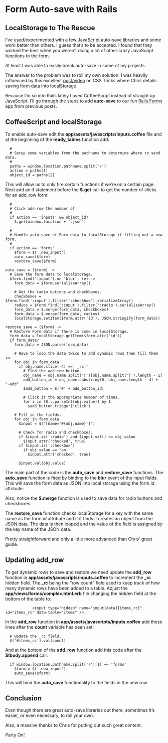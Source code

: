 # Form Auto-save with Rails

## LocalStorage to The Rescue

I’ve used/experimented with a few JavaScript auto-save libraries and some work better than others.  I guess that’s to be accepted.  I found that they worked the best when you weren’t doing a lot of other crazy JavaScript functions to the form.

At least I was able to easily break auto-save in some of my projects.

The answer to the problem was to roll my own solution.  I was heavily influenced by this excellent [post/video](https://css-tricks.com/video-screencasts/96-localstorage-for-forms/) on CSS Tricks where Chris details saving form data into localStorage.

Because I’m so into Rails lately I used CoffeeScript instead of straight up JavaScript.  I’ll go through the steps to add **auto-save** to our fun [Rails Forms](http://codepen.io/asommer70/post/rails-saving-form-data) app from previous posts.

## CoffeeScript and localStorage

To enable auto-save edit the **app/assets/javascripts/inputs.coffee** file and at the beginning of the **ready_tables** function add:

```
  #
  # Setup some variables from the pathname to determine where to send data.
  #
  paths = window.location.pathname.split('/')
  action = paths[1]
  object_id = paths[2]
```

This will allow us to only fire certain functions if we’re on a certain page.  Next add an if statement before the **$.get** call to get the number of clicks for an add_row form:

```
  #
  # Click add-row the number of
  #
  if action == 'inputs' && object_id?
    $.get(window.location + '.json')
```

```
  #
  # Handle auto-save of Form data to localStorage if filling out a new form.
  #
  if action == 'forms'
    $form = $('.new_input')
    auto_save($form)
    restore_save($form)

auto_save = ($form) ->
  # Save the form data to localStorage.
  $form.find(':input').on 'blur', (e) ->
    form_data = $form.serializeArray()

    # Get the radio buttons and checkboxes.
    checkboxes = $form.find(':input').filter(':checkbox').serializeArray()
    radios = $form.find(':input').filter(':radio').serializeArray()
    form_data = $.merge(form_data, checkboxes)
    form_data = $.merge(form_data, radios)
    localStorage.setItem($form.attr('id'), JSON.stringify(form_data))

restore_save = ($form) ->
  # Restore Form data if there is some in localStorage.
  form_data = localStorage.getItem($form.attr('id'))
  if form_data?
    form_data = JSON.parse(form_data)

    # Have to loop the data twice to add dynamic rows then fill them in.
    for obj in form_data
      if obj.name.slice(-4) == '_rc]'
        # Find the add row button.
        obj_name = obj.name.split('[')[obj.name.split('[').length - 1]
        add_button_id = obj_name.substring(0, obj_name.length - 4) + "-add"
        $add_button = $('#' + add_button_id)

        # Click it the appropriate number of times.
        for i in [0...parseInt(obj.value)] by 1
          $add_button.trigger('click')

    # Fill in the fields.
    for obj in form_data
      $input = $("[name='#{obj.name}']")

      # Check for radio and checkboxes.
      if $input.is(':radio') and $input.val() == obj.value
        $input.attr('checked', true)
      if $input.is(':checkbox')
        if obj.value == 'on'
          $input.attr('checked', true)

      $input.val(obj.value)
```

The main part of the code is the **auto_save** and **restore_save** functions.  The **auto_save** function is fired by binding to the **blur** event of the input fields.  This will save the form data as JSON into local storage using the form *id* attribute.

Also, notice the **$.merge** function is used to save data for radio buttons and checkboxes.

The **restore_save** function checks localStorage for a key with the same name as the form *id* attribute and if it finds it creates an object from the JSON data.  The data is then looped and the value of the field is assigned by the key name of the JSON data.

Pretty straightforward and only a little more advanced than Chris’ great guide.


## Updating add_row

To get dynamic rows to save and restore we need update the **add_row** function in **app/assets/javascripts/inputs.coffee** to increment the **_rc** hidden field.  The **_rc** being the “row count” field used to keep track of how many dynamic rows have been added to a table.  Adjust the **app/views/forms/complex.html.erb** file changing the hidden field at the bottom of the table to:

```
            <input type="hidden" name="input[data][items_rc]" id="items_rc" data-table="items" />
```

In the **add_row** function in **app/assets/javascripts/inputs.coffee**  add these lines after the **count** variable has been set:

```
  # Update the _rc field.
  $('#items_rc').val(count)
```

And at the bottom of the **add_row** function add this code after the **$tbody.append** call:

```
  if window.location.pathname.split('/')[1] == 'forms'
    $form = $('.new_input')
    auto_save($form)
```

This will bind the **auto_save** functionality to the fields in the new row.

## Conclusion

Even though there are great auto-save libraries out there, sometimes it’s easier, or even necessary, to roll your own. 

Also, a massive thanks to Chris for putting out such great content.

Party On!